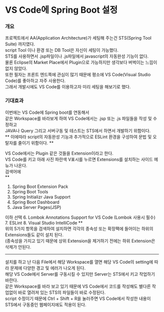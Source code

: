 VS Code에 Spring Boot 설정
===========

### 개요
프로젝트에서 AA(Application Architecture)가 세팅해 주는건 STS(Spring Tool Suite) 까지였다.   
script Tool 이나 환경 또는 DB Tool은 자신이 세팅이 가능했다.  
STS를 사용하면서 .jsp파일이나 .js파일에서 javascript의 자동완성 기능이 없다.  
물론 Eclipse의 Market Place에서 Plugin으로 가능하지만 생각보다 버벅이는 느낌이 없지 않았다.  
또한 필자는 프론트 엔드쪽에 관심이 많기 때문에 평소에 VS Code(Visual Studio Code)를 좋아하고 자주 사용한다.  
그래서 개발시에도 VS Code를 이용하고자 미리 세팅을 해보기로 했다.  

### 기대효과
이번에는 VS Code에 Spring boot를 연동해서   
같은 Workspace를 바라보게 하여 VS Code에서는 .jsp 또는 .js 파일들을 작성 및 수정하고  
JAVA나 Query 그리고 서버구동 및 테스트는 STS에서 하면서 개발하기 위함이다.   
** 이에따라 script의 자동완성 기능과 추가적으로 ESLint 환경을 구성하여 문법 및 오탈자를 줄이기 위함이다. **  


VS Code에서는 Plugin 같은 것들을 Extension이라고 한다.  
VS Code를 키고 아래 사진 파란색 V표시를 누르면 Extensions를 설치하는 사이드 메뉴가 나온다.  
검색어에   
** 
  1. Spring Boot Extension Pack
  2. Spring Boot Tools
  3. Spring Initializr Java Support
  4. Spring Boot Dashboard
  5. Java Server Pages(JSP)
 
  이하 선택
  6. Lombok Annotations Support for VS Code (Lombok 사용시 필수)
  7. ESLint
  8. Visual Studio IntelliCode
**  
위의 5가지 항목을 검색하여 설치하면 각각의 종속성 또는 확장팩에 들어이는 하위의 Extensions들도 같이 설치 된다.  
(종속성을 가지고 있기 때문에 상위 Extension을 제거하기 전에는 하위 Extension은 삭제가 안된다.  

<hr/>

설치를 하고 난 다음 File에서 해당 Workspace를 열면 해당 VS Code의 setting에 따라 문제에 다양한 경고 및 에러가 나오게 된다.  
해당 VS Code에서 Server를 구동시킬 수 있지만 Server는 STS에서 키고 작업하기 바란다.  
같은 Workspace를 바라 보고 있기 때문에 VS Code에서 코드를 작성해도 별다른 작업없이 바로 열려져 있는 STS의 파일들이 바로 수정된다.  
script 수정이기 때문에 Ctrl + Shift + R을 눌러주면 VS Code에서 작성한 내용이 STS에서 구동중인 웹페이지에도 적용이 된다.  
